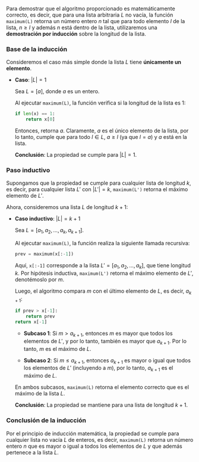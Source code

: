 Para demostrar que el algoritmo proporcionado es matemáticamente correcto, es decir, que para una lista arbitraria $L$ no vacía, la función `maximum(L)` retorna un número entero $n$ tal que para todo elemento $l$ de la lista, $n \geq l$ y además $n$ está dentro de la lista, utilizaremos una **demostración por inducción** sobre la longitud de la lista.

### **Base de la inducción**

Consideremos el caso más simple donde la lista $L$ tiene **únicamente un elemento**.

- **Caso**: $|L| = 1$

    Sea $L = [a]$, donde $a$ es un entero.

    Al ejecutar `maximum(L)`, la función verifica si la longitud de la lista es 1:

    ```py
    if len(x) == 1:
        return x[0]
    ```

    Entonces, retorna $a$. Claramente, $a$ es el único elemento de la lista, por lo tanto, cumple que para todo $l \in L$, $a \geq l$ (ya que $l = a$) y $a$ está en la lista.

    **Conclusión**: La propiedad se cumple para $|L| = 1$.

### **Paso inductivo**

Supongamos que la propiedad se cumple para cualquier lista de longitud $k$, es decir, para cualquier lista $L'$ con $|L'| = k$, `maximum(L')` retorna el máximo elemento de $L'$.

Ahora, consideremos una lista $L$ de longitud $k + 1$:

- **Caso inductivo**: $|L| = k + 1$

    Sea $L = [a_1, a_2, \dots, a_{k}, a_{k+1}]$.

    Al ejecutar `maximum(L)`, la función realiza la siguiente llamada recursiva:

    ```py
    prev = maximum(x[:-1])
    ```

    Aquí, `x[:-1]` corresponde a la lista $L' = [a_1, a_2, \dots, a_{k}]$, que tiene longitud $k$. Por hipótesis inductiva, `maximum(L')` retorna el máximo elemento de $L'$, denotémoslo por $m$.

    Luego, el algoritmo compara $m$ con el último elemento de $L$, es decir, $a_{k+1}$:

    ```py
    if prev > x[-1]:
        return prev
    return x[-1]
    ```

    - **Subcaso 1**: Si $m > a_{k+1}$, entonces $m$ es mayor que todos los elementos de $L'$, y por lo tanto, también es mayor que $a_{k+1}$. Por lo tanto, $m$ es el máximo de $L$.
    
    - **Subcaso 2**: Si $m \leq a_{k+1}$, entonces $a_{k+1}$ es mayor o igual que todos los elementos de $L'$ (incluyendo a $m$), por lo tanto, $a_{k+1}$ es el máximo de $L$.

    En ambos subcasos, `maximum(L)` retorna el elemento correcto que es el máximo de la lista $L$.

    **Conclusión**: La propiedad se mantiene para una lista de longitud $k + 1$.

### **Conclusión de la inducción**

Por el principio de inducción matemática, la propiedad se cumple para cualquier lista no vacía $L$ de enteros, es decir, `maximum(L)` retorna un número entero $n$ que es mayor o igual a todos los elementos de $L$ y que además pertenece a la lista $L$.